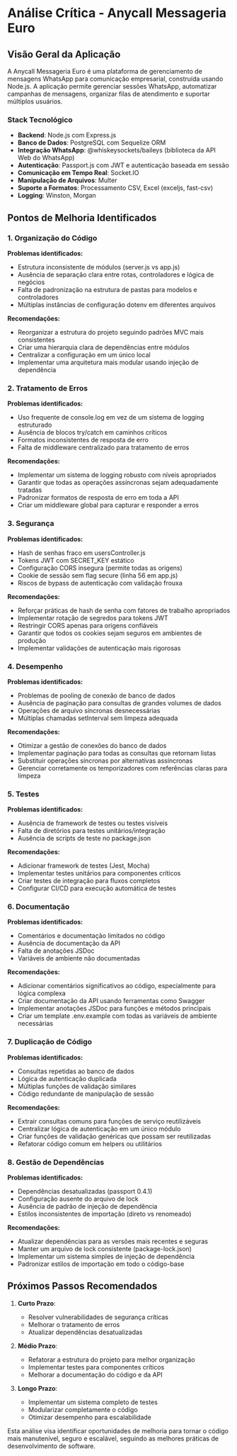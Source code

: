 # Análise Crítica - Anycall Messageria Euro

## Visão Geral da Aplicação

A Anycall Messageria Euro é uma plataforma de gerenciamento de mensagens WhatsApp para comunicação empresarial, construída usando Node.js. A aplicação permite gerenciar sessões WhatsApp, automatizar campanhas de mensagens, organizar filas de atendimento e suportar múltiplos usuários.

### Stack Tecnológico
- **Backend**: Node.js com Express.js
- **Banco de Dados**: PostgreSQL com Sequelize ORM
- **Integração WhatsApp**: @whiskeysockets/baileys (biblioteca da API Web do WhatsApp)
- **Autenticação**: Passport.js com JWT e autenticação baseada em sessão
- **Comunicação em Tempo Real**: Socket.IO
- **Manipulação de Arquivos**: Multer
- **Suporte a Formatos**: Processamento CSV, Excel (exceljs, fast-csv)
- **Logging**: Winston, Morgan

## Pontos de Melhoria Identificados

### 1. Organização do Código

**Problemas identificados:**
- Estrutura inconsistente de módulos (server.js vs app.js)
- Ausência de separação clara entre rotas, controladores e lógica de negócios
- Falta de padronização na estrutura de pastas para modelos e controladores
- Múltiplas instâncias de configuração dotenv em diferentes arquivos

**Recomendações:**
- Reorganizar a estrutura do projeto seguindo padrões MVC mais consistentes
- Criar uma hierarquia clara de dependências entre módulos
- Centralizar a configuração em um único local
- Implementar uma arquitetura mais modular usando injeção de dependência

### 2. Tratamento de Erros

**Problemas identificados:**
- Uso frequente de console.log em vez de um sistema de logging estruturado
- Ausência de blocos try/catch em caminhos críticos
- Formatos inconsistentes de resposta de erro
- Falta de middleware centralizado para tratamento de erros

**Recomendações:**
- Implementar um sistema de logging robusto com níveis apropriados
- Garantir que todas as operações assíncronas sejam adequadamente tratadas
- Padronizar formatos de resposta de erro em toda a API
- Criar um middleware global para capturar e responder a erros

### 3. Segurança

**Problemas identificados:**
- Hash de senhas fraco em usersController.js
- Tokens JWT com SECRET_KEY estático
- Configuração CORS insegura (permite todas as origens)
- Cookie de sessão sem flag secure (linha 56 em app.js)
- Riscos de bypass de autenticação com validação frouxa

**Recomendações:**
- Reforçar práticas de hash de senha com fatores de trabalho apropriados
- Implementar rotação de segredos para tokens JWT
- Restringir CORS apenas para origens confiáveis
- Garantir que todos os cookies sejam seguros em ambientes de produção
- Implementar validações de autenticação mais rigorosas

### 4. Desempenho

**Problemas identificados:**
- Problemas de pooling de conexão de banco de dados
- Ausência de paginação para consultas de grandes volumes de dados
- Operações de arquivo síncronas desnecessárias
- Múltiplas chamadas setInterval sem limpeza adequada

**Recomendações:**
- Otimizar a gestão de conexões do banco de dados
- Implementar paginação para todas as consultas que retornam listas
- Substituir operações síncronas por alternativas assíncronas
- Gerenciar corretamente os temporizadores com referências claras para limpeza


### 5. Testes

**Problemas identificados:**
- Ausência de framework de testes ou testes visíveis
- Falta de diretórios para testes unitários/integração
- Ausência de scripts de teste no package.json

**Recomendações:**
- Adicionar framework de testes (Jest, Mocha)
- Implementar testes unitários para componentes críticos
- Criar testes de integração para fluxos completos
- Configurar CI/CD para execução automática de testes

### 6. Documentação

**Problemas identificados:**
- Comentários e documentação limitados no código
- Ausência de documentação da API
- Falta de anotações JSDoc
- Variáveis de ambiente não documentadas

**Recomendações:**
- Adicionar comentários significativos ao código, especialmente para lógica complexa
- Criar documentação da API usando ferramentas como Swagger
- Implementar anotações JSDoc para funções e métodos principais
- Criar um template .env.example com todas as variáveis de ambiente necessárias

### 7. Duplicação de Código

**Problemas identificados:**
- Consultas repetidas ao banco de dados
- Lógica de autenticação duplicada
- Múltiplas funções de validação similares
- Código redundante de manipulação de sessão

**Recomendações:**
- Extrair consultas comuns para funções de serviço reutilizáveis
- Centralizar lógica de autenticação em um único módulo
- Criar funções de validação genéricas que possam ser reutilizadas
- Refatorar código comum em helpers ou utilitários

### 8. Gestão de Dependências

**Problemas identificados:**
- Dependências desatualizadas (passport 0.4.1)
- Configuração ausente do arquivo de lock
- Ausência de padrão de injeção de dependência
- Estilos inconsistentes de importação (direto vs renomeado)

**Recomendações:**
- Atualizar dependências para as versões mais recentes e seguras
- Manter um arquivo de lock consistente (package-lock.json)
- Implementar um sistema simples de injeção de dependência
- Padronizar estilos de importação em todo o código-base

## Próximos Passos Recomendados

1. **Curto Prazo**:
   - Resolver vulnerabilidades de segurança críticas
   - Melhorar o tratamento de erros
   - Atualizar dependências desatualizadas

2. **Médio Prazo**:
   - Refatorar a estrutura do projeto para melhor organização
   - Implementar testes para componentes críticos
   - Melhorar a documentação do código e da API

3. **Longo Prazo**:
   - Implementar um sistema completo de testes
   - Modularizar completamente o código
   - Otimizar desempenho para escalabilidade

Esta análise visa identificar oportunidades de melhoria para tornar o código mais manutenível, seguro e escalável, seguindo as melhores práticas de desenvolvimento de software.
